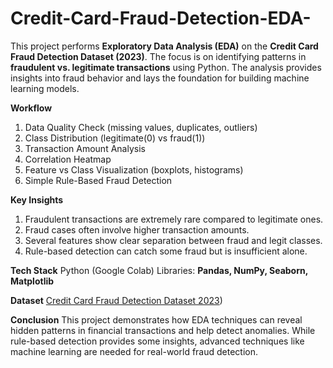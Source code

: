# Credit-Card-Fraud-Detection-EDA-

This project performs **Exploratory Data Analysis (EDA)** on the **Credit Card Fraud Detection Dataset (2023)**. The focus is on identifying patterns in **fraudulent vs. legitimate transactions** using Python. The analysis provides insights into fraud behavior and lays the foundation for building machine learning models.

**Workflow**
1. Data Quality Check (missing values, duplicates, outliers)
2. Class Distribution (legitimate(0) vs fraud(1))
3. Transaction Amount Analysis
4. Correlation Heatmap
5. Feature vs Class Visualization (boxplots, histograms)
6. Simple Rule-Based Fraud Detection

**Key Insights**
1. Fraudulent transactions are extremely rare compared to legitimate ones.
2. Fraud cases often involve higher transaction amounts.
3. Several features show clear separation between fraud and legit classes.
4. Rule-based detection can catch some fraud but is insufficient alone.

**Tech Stack**
Python (Google Colab)
Libraries: **Pandas, NumPy, Seaborn, Matplotlib**

**Dataset**
[Credit Card Fraud Detection Dataset 2023](https://www.kaggle.com/datasets/nelgiriyewithana/credit-card-fraud-detection-dataset-2023))  


**Conclusion**
This project demonstrates how EDA techniques can reveal hidden patterns in financial transactions and help detect anomalies. While rule-based detection provides some insights, advanced techniques like machine learning are needed for real-world fraud detection.
